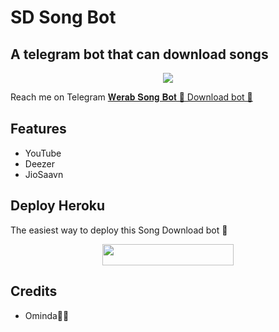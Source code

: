 # SD Song Bot
## A telegram bot that can download songs
<p align="center">
  <img src="https://telegra.ph/file/d4d6c8c8483949e1d756e.jpg">
</p>

Reach me on Telegram [𝐖𝐞𝐫𝐚𝐛 𝐒𝐨𝐧𝐠 𝐁𝐨𝐭 🎸 Download bot 🎸](https://t.me/werabsongbot)

## Features

- YouTube
- Deezer
- JioSaavn

## Deploy Heroku

The easiest way to deploy this Song Download bot 🎸
<p align="center"><a href="https://heroku.com/deploy?template=https://github.com/Damantha126/DT-Songbot"> <img src="https://img.shields.io/badge/Deploy%20To%20Heroku-blueviolet?style=for-the-badge&logo=heroku" width="210" height="34.45"/></a></p>

## Credits

- Ominda🤡🤡
